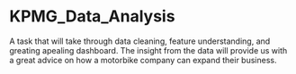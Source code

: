 # KPMG_Data_Analysis
A task that will take through data cleaning, feature understanding, and greating apealing dashboard. The insight from the data will provide us with a great advice on how a motorbike company can expand their business.
